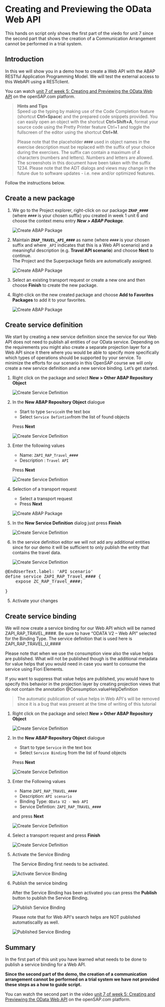 # Creating and Previewing the OData Web API

This hands on script only shows the first part of the viedo for unit 7 since the second part that shows the creation of a Communication Arrangement cannot be performed in a trial system.

## Introduction  

In this we will show you in a demo how to create a Web API with the ABAP RESTful Application Programming Model.
We will test the external access to this WebAPI using a RESTclient.

You can watch [unit 7 of week 5: Creating and Previewing the OData Web API](https://open.sap.com/courses/cp13/items/4BZVcodS1ChsBJFZCM427x) on the openSAP.com platform.
 
> **Hints and Tips**    
> Speed up the typing by making use of the Code Completion feature (shortcut **Ctrl+Space**) and the prepared code snippets provided. 
> You can easily open an object with the shortcut **Ctrl+Shift+A**, format your source code using the Pretty Printer feature Ctrl+1 and toggle the fullscreen of the editor using the shortcut **Ctrl+M**.   
>
> Please note that the placeholder **`####`** used in object names in the exercise description must be replaced with the suffix of your choice during the exercises. The suffix can contain a maximum of 4 characters (numbers and letters). Numbers and letters are allowed.  
> The screenshots in this document have been taken with the suffix 1234.
> Please note that the ADT dialogs and views may change in the future due to software updates - i.e. new and/or optimized features.

Follow the instructions below.  

## Create a new package

1. We go to the Project explorer, right-click on our package **`ZRAP_####`** (where `####` is your chosen suffix) you created in week 1 unit 6 and choose the context menu entry **_New > ABAP Package_**.  
   
    ![Create ABAP Package](images/w5u7_01_01.png)
  
2. Maintain **`ZRAP_TRAVEL_API_####`** as name (where `####` is your chosen suffix and where `_API` indicates that this is a Web API scenario) and a meaningful description (e.g. **Travel API scenario**) and choose **Next** to continue.  
The Project and the Superpackage fields are automatically assigned.
   

    ![Create ABAP Package](images/w5u7_01_02.png)
    
  
4. Select an existing transport request or create a new one and then choose **Finish** to create the new package.  
  
5. Right-click on the new created package and choose  **Add to Favorites Packages** to add it to your favorites.  
   

    ![Create ABAP Package](images/w5u7_01_03.png)

    

## Create service definition 

We start by creating a new service definition since the service for our Web API does not need to publish all entities of our OData service.
Depending on the requirements you might also create a separate projection layer for a Web API since it there where you would be able to specify more specifically which types of operations should be supported by your service.
To minimize the efforts for our scenario in this OpenSAP course we will only create a new service definition and a new service binding.
Let’s get started.

1. Right click on the package  and select **New > Other ABAP Repository Object**

   ![Create Service Definition](images/w5u7_04_01.png)

2. In the **New ABAP Repository Object** dialogue 
   - Start to type `Service`in the text box
   - Select `Service Defintion`from the list of found objects
   
   Press **Next**

   ![Create Service Definition](images/w5u7_04_02.png)

2. Enter the following values
   
   - Name: `ZAPI_RAP_Travel_####`
   - Description : `Travel API`
   
   Press **Next**
    
   ![Create Service Definition](images/w5u7_04_03.png)
 
3. Selection of a transport request

   - Select a transport request
   - Press **Next**
   
   ![Create ABAP Package](images/w5u7_04_04.png)

3. In the **New Service Definition** dialog just press **Finish**
   
   ![Create Service Definition](images/w5u7_04_05.png)

4. In the service definition editor we will not add any additional entities since for our demo it will be sufficient to only publish the entity that contains the travel data.

   ![Create Service Definition](images/w5u7_04_06.png)

<pre>
@EndUserText.label: 'API scenario'
define service ZAPI_RAP_Travel_#### {
    expose ZC_RAP_Travel_####; 
    
}
</pre>

5. Activate your changes

## Create service binding

We will now create a service binding for our Web API which will be named ZAPI_RAP_TRAVEL_####.
Be sure to have “ODATA V2 – Web API” selected for the Binding Type.
The service definition that is used here is
ZAPI_RAP_TRAVEL_U_####

Please note that when we use the consumption view also the value helps are published.
What will not be published though is the additional metadata for value helps that you would need in case you want to consume the service using Fiori Elements.

If you want to suppress that value helps are published, you would have to specify this behavior in the projection layer by creating projection views that do not contain the annotation 
@Consumption.valueHelpDefinition

> The automatic publication of value helps in Web API's will be removed since it is a bug that was present at the time of writing of this tutorial

1. Right click on the package  and select **New > Other ABAP Repository Object**

   ![Create Service Definition](images/w5u7_04_01.png)

2. In the **New ABAP Repository Object** dialogue 
   - Start to type `Service` in the text box
   - Select `Service Binding` from the list of found objects
   
   Press **Next**

   ![Create Service Definition](images/w5u7_05_02.png)

2. Enter the Following values
   - Name `ZAPI_RAP_TRAVEL_####`
   - Description: `API scenario`
   - Binding Type: `OData V2 - Web API`
   - Service Defintion: `ZAPI_RAP_TRAVEL_####`
   
   and press **Next**    
      
    ![Create Service Definition](images/w5u7_05_03.png)

 3. Select a transport request and press **Finish**
 
    ![Create Service Definition](images/w5u7_05_04.png)

 4. Activate the Service Binding  
   
    The Service Binding first needs to be activated. 

    ![Activate Service Binding](images/w5u7_05_40.png)

 5. Publish the service binding
 
    After the Service Binding has been activated you can press the **Publish** button to publish the Service Binding.
    
    ![Publish Service Binding](images/w5u7_05_41.png)

    Please note that for Web API's search helps are NOT published automatiscallly as well.

    ![Published Service Binding](images/w5u7_05_42.png)

## Summary

In the first part of this unit you have learned what needs to be done to publish a service binding for a Web API.

**Since the second part of the demo, the creation of a communication arrangement cannot be performed on a trial system we have not provided these steps as a how to guide script.**

You can watch the second part in the video [unit 7 of week 5: Creating and Previewing the OData Web API](https://open.sap.com/courses/cp13/items/4BZVcodS1ChsBJFZCM427x) on the openSAP.com platform.



